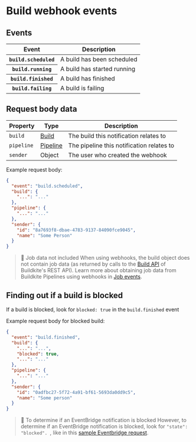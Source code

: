 # Build webhook events

## Events

<table>
  <thead>
    <tr><th>Event</th><th>Description</th></tr>
  </thead>
  <tbody>
    <tr><th><code>build.scheduled</code></th><td>A build has been scheduled</td></tr>
    <tr><th><code>build.running</code></th><td>A build has started running</td></tr>
    <tr><th><code>build.finished</code></th><td>A build has finished</td></tr>
    <tr><th><code>build.failing</code></th><td>A build is failing</td></tr>
  </tbody>
</table>

## Request body data

<table>
  <thead>
    <tr><th>Property</th><th>Type</th><th>Description</th></tr>
  </thead>
  <tbody>
    <tr>
      <td><code>build</code></td>
      <td><a href="/docs/api/builds">Build</a></td>
      <td>The build this notification relates to</td>
    </tr>
    <tr>
      <td><code>pipeline</code></td>
      <td><a href="/docs/api/pipelines">Pipeline</a></td>
      <td>The pipeline this notification relates to</td>
    </tr>
    <tr>
      <td><code>sender</code></td>
      <td>Object</td>
      <td>The user who created the webhook</td>
    </tr>
  </tbody>
</table>

Example request body:

```json
{
  "event": "build.scheduled",
  "build": {
    "...": "..."
  },
  "pipeline": {
    "...": "..."
  },
  "sender": {
    "id": "8a7693f8-dbae-4783-9137-84090fce9045",
    "name": "Some Person"
  }
}
```

> 📘 Job data not included
> When using webhooks, the build object does not contain job data (as returned by calls to the [Build API](/docs/apis/rest-api/builds) of Buildkite's REST API). Learn more about obtaining job data from Buildkite Pipelines using webhooks in [Job events](/docs/webhooks/pipelines/job_events).


## Finding out if a build is blocked

If a build is blocked, look for `blocked: true` in the `build.finished` event

Example request body for blocked build:

```json
{
  "event": "build.finished",
  "build": {
    "...": "...",
    "blocked": true,
    "...": "..."
  },
  "pipeline": {
    "...": "..."
  },
  "sender": {
    "id": "0adfbc27-5f72-4a91-bf61-5693da0dd9c5",
    "name": "Some person"
  }
}
```

> 📘 To determine if an EventBridge notification is blocked
> However, to determine if an EventBridge notification is blocked, look for <code>"state": "blocked". </code>, like in this <a href="/docs/pipelines/integrations/other/amazon-eventbridge#events-build-blocked">sample Eventbridge request</a>.
